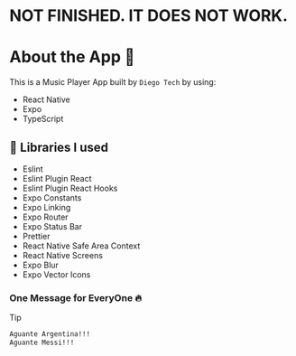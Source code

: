 # NOT FINISHED. IT DOES NOT WORK.

# About the App 📱

This is a Music Player App built by `Diego Tech` by using:

- React Native
- Expo
- TypeScript

## 🚀 Libraries I used

- Eslint
- Eslint Plugin React
- Eslint Plugin React Hooks
- Expo Constants
- Expo Linking
- Expo Router
- Expo Status Bar
- Prettier
- React Native Safe Area Context
- React Native Screens
- Expo Blur
- Expo Vector Icons

### One Message for EveryOne 🔥

> [!TIP]
> ```bash
> Aguante Argentina!!!
> Aguante Messi!!!
> ```
